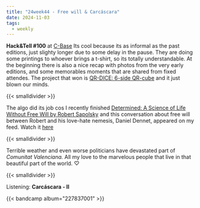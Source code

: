 ```yaml
---
title: "24week44 - Free will & Carcáscara"
date: 2024-11-03
tags:
  - weekly
---
```


**Hack&Tell #100** at [C-Base](https://c-base.org/) Its cool because its as informal as the past editions, just slighty longer due to some delay in the pause. They are doing some printings to whoever brings a t-shirt, so its totally understandable. At the beginning there is also a nice recap with photos from the very early editions, and some memorables moments that are shared from fixed attendes. The project that won is [QR-DICE: 6-side QR-cube](https://medium.com/altsoph/qr-dice-6-sided-qr-cube-c21be8f0ca11) and it just blown our minds.

{{< smalldivider  >}}

The algo did its job cos I recently finished [Determined: A Science of Life Without Free Will by Robert Sapolsky](https://en.wikipedia.org/wiki/Determined:_A_Science_of_Life_Without_Free_Will) and this conversation about free will between Robert and his love-hate nemesis, Daniel Dennet, appeared on my feed. Watch it [here](https://youtu.be/aYzFH8xqhns?si=AyH4eAHs5cot8JYk)

{{< smalldivider  >}}

Terrible weather and even worse politicians have devastated part of *Comunitat Valenciana.* All my love to the marvelous people that live in that beautiful part of the world. ♡

{{< smalldivider  >}}

Listening: **Carcáscara - II**

{{< bandcamp album="227837001" >}}

<!-- {{< only-desktop >}}
<div style="display: flex; justify-content: center;">
<iframe style="border: 0; width: 700px; height: 230px;" src="https://bandcamp.com/EmbeddedPlayer/album=227837001/size=large/bgcol=ffffff/linkcol=0687f5/tracklist=true/artwork=small/transparent=true/" seamless><a href="https://hegoadiskak.bandcamp.com/album/carcascara-ii">Carcascara II by Carcascara</a></iframe>
</div>
{{< /only-desktop >}}




{{< only-mobile >}}
<div style="display: flex; justify-content: center;">
<iframe style="border: 0; width: 350px; height: 550px;" src="https://bandcamp.com/EmbeddedPlayer/album=227837001/size=large/bgcol=ffffff/linkcol=0687f5/transparent=true/" seamless><a href="https://hegoadiskak.bandcamp.com/album/carcascara-ii">Carcascara II by Carcascara</a></iframe>
</div>
{{< /only-mobile >}} -->


